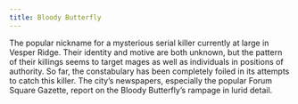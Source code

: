 ```yaml
---
title: Bloody Butterfly
---
```


The popular nickname for a mysterious serial killer currently at large in Vesper Ridge. Their identity and motive are both unknown, but the pattern of their killings seems to target mages as well as individuals in positions of authority. So far, the constabulary has been completely foiled in its attempts to catch this killer. The city’s newspapers, especially the popular Forum Square Gazette, report on the Bloody Butterfly’s rampage in lurid detail.